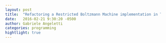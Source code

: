 ```yaml
---
layout: post
title:  "Refactoring a Restricted Boltzmann Machine implementation in TensorFlow."
date:   2016-02-21 9:30:20 -0500
author: Gabriele Angeletti
categories: programming
hightlight: true
---
```

